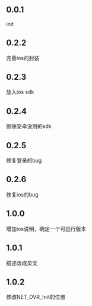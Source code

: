 ## 0.0.1
init
## 0.2.2
完善ios的封装
## 0.2.3
放入ios sdk
## 0.2.4
删除安卓没用的sdk
## 0.2.5
修复登录的bug
## 0.2.6
修复ios的bug
## 1.0.0
增加ios说明，确定一个可运行版本
## 1.0.1
描述改成英文
## 1.0.2
修改NET_DVR_Init的位置